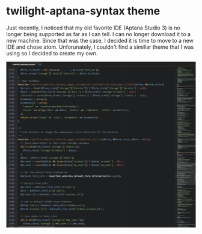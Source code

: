 # twilight-aptana-syntax theme

Just recently, I noticed that my old favorite IDE (Aptana Studio 3) is no longer being supported as far as I can tell. I can no longer download it to a new machine. Since that was the case, I decided it is time to move to a new IDE and chose atom. Unforunately, I couldn't find a similiar theme that I was using so I decided to create my own.

![Editor](/twilight-aptana-syntax.png?raw=true)
